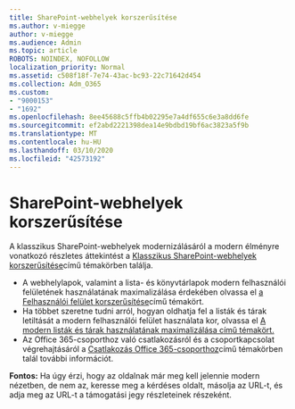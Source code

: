 ```yaml
---
title: SharePoint-webhelyek korszerűsítése
ms.author: v-miegge
author: v-miegge
ms.audience: Admin
ms.topic: article
ROBOTS: NOINDEX, NOFOLLOW
localization_priority: Normal
ms.assetid: c508f18f-7e74-43ac-bc93-22c71642d454
ms.collection: Adm_O365
ms.custom:
- "9000153"
- "1692"
ms.openlocfilehash: 8ee45688c5ffb4b02295e7a4df655c6e3a8dd6fe
ms.sourcegitcommit: ef2abd2221398dea14e9bdbd19bf6ac3823a5f9b
ms.translationtype: MT
ms.contentlocale: hu-HU
ms.lasthandoff: 03/10/2020
ms.locfileid: "42573192"
---
```

# <a name="modernize-your-sharepoint-sites"></a>SharePoint-webhelyek korszerűsítése

A klasszikus SharePoint-webhelyek modernizálásáról a modern élményre vonatkozó részletes áttekintést a [Klasszikus SharePoint-webhelyek korszerűsítése](https://docs.microsoft.com/sharepoint/dev/transform/modernize-classic-sites)című témakörben találja.

* A webhelylapok, valamint a lista- és könyvtárlapok modern felhasználói felületének használatának maximalizálása érdekében olvassa el [a Felhasználói felület korszerűsítése](https://docs.microsoft.com/sharepoint/dev/transform/modernize-userinterface)című témakört.
* Ha többet szeretne tudni arról, hogyan oldhatja fel a listák és tárak letiltását a modern felhasználói felület használata kor, olvassa el [A modern listák és tárak használatának maximalizálása című témakört.](https://docs.microsoft.com/sharepoint/dev/transform/modernize-userinterface-lists-and-libraries)
* Az Office 365-csoporthoz való csatlakozásról és a csoportkapcsolat végrehajtásáról a [Csatlakozás Office 365-csoporthoz](https://docs.microsoft.com/sharepoint/dev/transform/modernize-connect-to-office365-group)című témakörben talál további információt.

**Fontos:** Ha úgy érzi, hogy az oldalnak már meg kell jelennie modern nézetben, de nem az, keresse meg a kérdéses oldalt, másolja az URL-t, és adja meg az URL-t a támogatási jegy részleteinek részeként.

